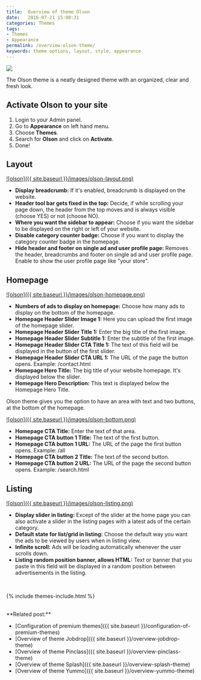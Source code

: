 ```yaml
---
title:  Overview of theme Olson
date:   2016-07-21 15:00:31
categories: Themes
tags:
- Themes
- Appearance
permalink: /overview-olson-theme/
keywords: theme options, layout, style, appearance
---
```

<a href="//cdn.yclas.com/images/cms/1501561437.adult-olson.png" class="thumbnail gallery-item" data-gallery>
<img src="//cdn.yclas.com/images/cms/1501561437.adult-olson.png">
</a>

The Olson theme is a neatly designed theme with an organized, clear and fresh look.


## Activate Olson to your site

1. Login to your Admin panel.
2. Go to **Appearance** on left hand menu.
3. Choose **Themes**.
4. Search for **Olson** and click on **Activate**.
5. Done!

## Layout

<a href="{{ site.baseurl }}/images/olson-layout.png" class="thumbnail gallery-item" data-gallery>
![olson]({{ site.baseurl }}/images/olson-layout.png)
</a>

+ **Display breadcrumb:** If it's enabled, breadcrumb is displayed on the website.
+ **Header tool bar gets fixed in the top:** Decide, if while scrolling your page down, the header from the top moves and is always visible (choose YES) or not (choose NO).
+ **Where you want the sidebar to appear:** Choose if you want the sidebar to be displayed on the right or left of your website.
+ **Disable category counter badge:** Choose if you want to display the category counter badge in the homepage.
+ **Hide header and footer on single ad and user profile page:** Removes the header, breadcrumbs and footer on single ad and user profile page. Enable to show the user profile page like "your store".


## Homepage

<a href="{{ site.baseurl }}/images/olson-homepage.png" class="thumbnail gallery-item" data-gallery>
![olson]({{ site.baseurl }}/images/olson-homepage.png)
</a>

+ **Numbers of ads to display on homepage:** Choose how many ads to display on the bottom of the homepage.
+ **Homepage Header Slider Image 1:** Here you can upload the first image of the homepage slider.
+ **Homepage Header Slider Title 1:** Enter the big title of the first image.
+ **Homepage Header Slider Subtitle 1:** Enter the subtitle of the first image.
+ **Homepage Header Slider CTA Title 1:** The text of this field will be displayed in the button of the first slider.
+ **Homepage Header Slider CTA URL 1:** The URL of the page the button opens. Example: /contact.html
+ **Homepage Hero Title:** The big title of your website homepage. It's displayed below the slider.
+ **Homepage Hero Description:** This text is displayed below the Homepage Hero Title.

Olson theme gives you the option to have an area with text and two buttons, at the bottom of the homepage.

<a href="{{ site.baseurl }}/images/olson-bottom.png" class="thumbnail gallery-item" data-gallery>
![olson]({{ site.baseurl }}/images/olson-bottom.png)
</a>

+ **Homepage CTA Title:** Enter the text of that area.
+ **Homepage CTA button 1 Title:** The text of the first button.
+ **Homepage CTA button 1 URL:** The URL of the page the first button opens. Example: /all
+ **Homepage CTA button 2 Title:** The text of the second button.
+ **Homepage CTA button 2 URL:** The URL of the page the second button opens. Example: /search.html


## Listing

<a href="{{ site.baseurl }}/images/olson-listing.png" class="thumbnail gallery-item" data-gallery>
![olson]({{ site.baseurl }}/images/olson-listing.png)
</a>

+ **Display slider in listing:** Except of the slider at the home page you can also activate a slider in the listing pages with a latest ads of the certain category.
+ **Default state for list/grid in listing:** Choose the default way you want the ads to be viewed by users when in listing view.
+ **Infinite scroll:** Ads will be loading automatically whenever the user scrolls down.
+ **Listing random position banner, allows HTML:** Text or banner that you paste in this field will be displayed in a random position between advertisements in the listing.

<br>

{% include themes-include.html %}

<br>
**Related post:**

* [Configuration of premium themes]({{ site.baseurl }}/configuration-of-premium-themes)
* [Overview of theme Jobdrop]({{ site.baseurl }}/overview-jobdrop-theme)
* [Overview of theme Pinclass]({{ site.baseurl }}/overview-pinclass-theme)
* [Overview of theme Splash]({{ site.baseurl }}/overview-splash-theme)
* [Overview of theme Yummo]({{ site.baseurl }}/overview-yummo-theme)